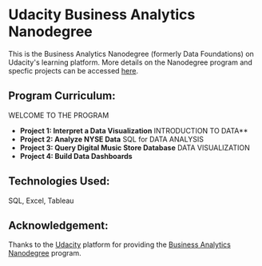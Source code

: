 # Udacity Business Analytics Nanodegree 

This is the Business Analytics Nanodegree (formerly Data Foundations) on Udacity's learning platform.
More details on the Nanodegree program and specfic projects can be accessed [here](https://www.udacity.com/course/business-analytics-nanodegree--nd098).

## Program Curriculum:

WELCOME TO THE PROGRAM
+ **Project 1: Interpret a Data Visualization**
INTRODUCTION TO DATA**
+ **Project 2: Analyze NYSE Data**
SQL for DATA ANALYSIS
+ **Project 3: Query Digital Music Store Database**
DATA VISUALIZATION
+ **Project 4: Build Data Dashboards**

## Technologies Used:

SQL, Excel, Tableau

## Acknowledgement:

Thanks to the [Udacity](https://www.udacity.com/) platform for providing the [Business Analytics Nanodegree](https://www.udacity.com/course/business-analytics-nanodegree--nd098) program.
